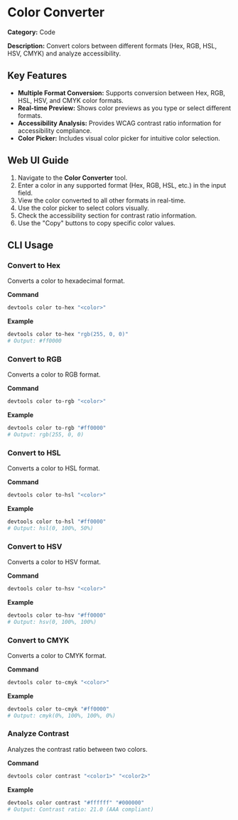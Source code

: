 # Color Converter

**Category:** Code

**Description:** Convert colors between different formats (Hex, RGB, HSL, HSV, CMYK) and analyze accessibility.

## Key Features
- **Multiple Format Conversion:** Supports conversion between Hex, RGB, HSL, HSV, and CMYK color formats.
- **Real-time Preview:** Shows color previews as you type or select different formats.
- **Accessibility Analysis:** Provides WCAG contrast ratio information for accessibility compliance.
- **Color Picker:** Includes visual color picker for intuitive color selection.

## Web UI Guide
1.  Navigate to the **Color Converter** tool.
2.  Enter a color in any supported format (Hex, RGB, HSL, etc.) in the input field.
3.  View the color converted to all other formats in real-time.
4.  Use the color picker to select colors visually.
5.  Check the accessibility section for contrast ratio information.
6.  Use the "Copy" buttons to copy specific color values.

## CLI Usage

### Convert to Hex
Converts a color to hexadecimal format.

**Command**
```bash
devtools color to-hex "<color>"
```

**Example**
```bash
devtools color to-hex "rgb(255, 0, 0)"
# Output: #ff0000
```

### Convert to RGB
Converts a color to RGB format.

**Command**
```bash
devtools color to-rgb "<color>"
```

**Example**
```bash
devtools color to-rgb "#ff0000"
# Output: rgb(255, 0, 0)
```

### Convert to HSL
Converts a color to HSL format.

**Command**
```bash
devtools color to-hsl "<color>"
```

**Example**
```bash
devtools color to-hsl "#ff0000"
# Output: hsl(0, 100%, 50%)
```

### Convert to HSV
Converts a color to HSV format.

**Command**
```bash
devtools color to-hsv "<color>"
```

**Example**
```bash
devtools color to-hsv "#ff0000"
# Output: hsv(0, 100%, 100%)
```

### Convert to CMYK
Converts a color to CMYK format.

**Command**
```bash
devtools color to-cmyk "<color>"
```

**Example**
```bash
devtools color to-cmyk "#ff0000"
# Output: cmyk(0%, 100%, 100%, 0%)
```

### Analyze Contrast
Analyzes the contrast ratio between two colors.

**Command**
```bash
devtools color contrast "<color1>" "<color2>"
```

**Example**
```bash
devtools color contrast "#ffffff" "#000000"
# Output: Contrast ratio: 21.0 (AAA compliant)